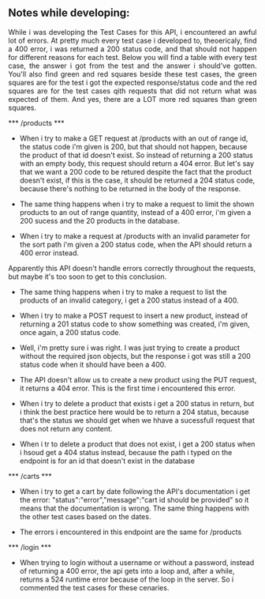 ## Notes while developing:

<p align="justify">
    While i was developing the Test Cases for this API, i encountered an awful lot of errors.
    At pretty much every test case i developed to, theoericaly, find a 400 error, i was returned a 200 status code, and that should not happen for different reasons for each test. Below you will find a table with every test case, the answer i got from the test and the answer i should've gotten. You'll also find green and red squares beside these test cases, the green squares are for the test i got the expected response/status code and the red squares are for the test cases qith requests that did not return what was expected of them. And yes, there are a LOT more red squares than green squares.
</p>

*** /products ***

- When i try to make a GET request at /products with an out of range id, the status code i'm given is 200, but that should not happen, because the product of that id doesn't exist. So instead of returning a 200 status with an empty body, this request should return a 404 error. But let's say that we want a 200 code to be retured despite the fact that the product doesn't exist, if this is the case, it should be returned a 204 status code, because there's nothing to be returned in the body of the response.

- The same thing happens when i try to make a request to limit the shown products to an out of range quantity, instead of a 400 error, i'm given a 200 sucess and the 20 products in the database.

- When i try to make a request at /products with an invalid parameter for the sort path i'm given a 200 status code, when the API should return a 400 error instead.

Apparently this API doesn't handle errors correctly throughout the requests, but maybe it's too soon to get to this conclusion.

- The same thing happens when i try to make a request to list the products of an invalid category, i get a 200 status instead of a 400.

- When i try to make a POST request to insert a new product, instead of returning a 201 status code to show something was created, i'm given, once again, a 200 status code.

- Well, i'm pretty sure i was right. I was just trying to create a product without the required json objects, but the response i got was still a 200 status code when it should have been a 400.

- The API doesn't allow us to create a new product using the PUT request, it returns a 404 error. This is the first time i encountered this error.

- When i try to delete a product that exists i get a 200 status in return, but i think the best practice here would be to return a 204 status, because that's the status we should get when we hhave a sucessfull request that does not return any content.

- When i tr to delete a product that does not exist, i get a 200 status when i hsoud get a 404 status instead, because the path i typed on the endpoint is for an id that doesn't exist in the database


*** /carts ***

- When i try to get a cart by date following the API's documentation i get the error: "status":"error","message":"cart id should be provided" so it means that the documentation is wrong. The same thing happens with the other test cases based on the dates.

- The errors i encountered in this endpoint are the same for /products


*** /login ***

- When trying to login without a username or without a password, instead of returning a 400 error, the api gets into a loop and, after a while, returns a 524 runtime error because of the loop in the server. So i commented the test cases for these cenaries.